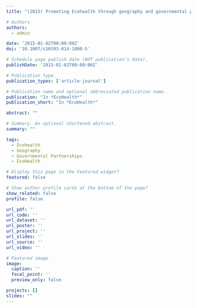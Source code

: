 ```yaml
---
title: "(2015) Promoting Ecohealth through geography and governmental partnerships. EcoHealth, 12(2), pp. 206-207"

# Authors
authors:
  - admin

date: '2015-01-02T00:00:00Z'
doi: '10.1007/s10393-014-1000-5'

# Schedule page publish date (NOT publication's date).
publishDate: '2015-01-02T00:00:00Z'

# Publication type.
publication_types: ['article-journal']

# Publication name and optional abbreviated publication name.
publication: "In *EcoHealth*"
publication_short: "In *EcoHealth*"

abstract: ""

# Summary. An optional shortened abstract.
summary: ""

tags:
  - Ecohealth
  - Geography
  - Governmental Partnerships
  - EcoHealth

# Display this page in the Featured widget?
featured: false

# Show author profile cards at the bottom of the page?
show_related: false
profile: false

url_pdf: ''
url_code: ''
url_dataset: ''
url_poster: ''
url_project: ''
url_slides: ''
url_source: ''
url_video: ''

# Featured image
image:
  caption: ''
  focal_point: ''
  preview_only: false

projects: []
slides: ""
---
```

